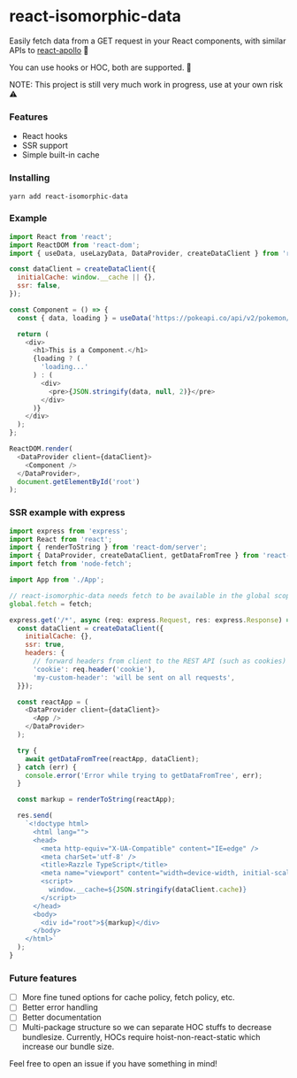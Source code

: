 # react-isomorphic-data
Easily fetch data from a GET request in your React components, with similar APIs to [react-apollo](https://github.com/apollographql/react-apollo/) 🎉

You can use hooks or HOC, both are supported. 🎉

NOTE: This project is still very much work in progress, use at your own risk ⚠️

### Features
- React hooks 
- SSR support
- Simple built-in cache

### Installing
```
yarn add react-isomorphic-data
```

### Example
```javascript
import React from 'react';
import ReactDOM from 'react-dom';
import { useData, useLazyData, DataProvider, createDataClient } from 'react-isomorphic-data';

const dataClient = createDataClient({
  initialCache: window.__cache || {},
  ssr: false,
});

const Component = () => {
  const { data, loading } = useData('https://pokeapi.co/api/v2/pokemon/3/', {});

  return (
    <div>
      <h1>This is a Component.</h1>
      {loading ? (
        'loading...'
      ) : (
        <div>
          <pre>{JSON.stringify(data, null, 2)}</pre>
        </div>
      )}
    </div>
  );
};

ReactDOM.render(
  <DataProvider client={dataClient}>
    <Component />
  </DataProvider>,
  document.getElementById('root')
);
```

### SSR example with express
```javascript
import express from 'express';
import React from 'react';
import { renderToString } from 'react-dom/server';
import { DataProvider, createDataClient, getDataFromTree } from 'react-isomorphic-data';
import fetch from 'node-fetch';

import App from './App';

// react-isomorphic-data needs fetch to be available in the global scope
global.fetch = fetch;

express.get('/*', async (req: express.Request, res: express.Response) => {
  const dataClient = createDataClient({ 
    initialCache: {}, 
    ssr: true, 
    headers: {
      // forward headers from client to the REST API (such as cookies)
      'cookie': req.header('cookie'),
      'my-custom-header': 'will be sent on all requests',
  }});

  const reactApp = (
    <DataProvider client={dataClient}>
      <App />
    </DataProvider>
  );

  try {
    await getDataFromTree(reactApp, dataClient);
  } catch (err) {
    console.error('Error while trying to getDataFromTree', err);
  }

  const markup = renderToString(reactApp);

  res.send(
    `<!doctype html>
      <html lang="">
      <head>
        <meta http-equiv="X-UA-Compatible" content="IE=edge" />
        <meta charSet='utf-8' />
        <title>Razzle TypeScript</title>
        <meta name="viewport" content="width=device-width, initial-scale=1">
        <script>
          window.__cache=${JSON.stringify(dataClient.cache)}
        </script>
      </head>
      <body>
        <div id="root">${markup}</div>
      </body>
    </html>`
  );
}
```

### Future features
- [ ] More fine tuned options for cache policy, fetch policy, etc.
- [ ] Better error handling
- [ ] Better documentation
- [ ] Multi-package structure so we can separate HOC stuffs to decrease bundlesize. Currently, HOCs require hoist-non-react-static which increase our bundle size.

Feel free to open an issue if you have something in mind!
